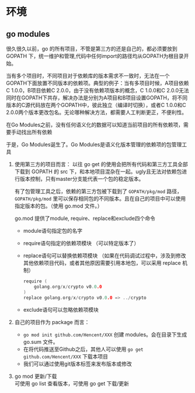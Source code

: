# 环境

## go modules

很久很久以前，go 的所有项目，不管是第三方的还是自己的，都必须要放到 GOPATH 下，统一维护和管理,代码中任何import的路径均从GOPATH为根目录开始。  

当有多个项目时，不同项目对于依赖库的版本需求不一致时，无法在一个GOPATH下面放置不同版本的依赖项。典型的例子：当有多项目时候，A项目依赖C 1.0.0，B项目依赖C 2.0.0，由于没有依赖项版本的概念，C 1.0.0和C 2.0.0无法同时在GOPATH下共存，解决办法是分别为A项目和B项目设置GOPATH，将不同版本的C源代码放在两个GOPATH中，彼此独立（编译时切换），或者C 1.0.0和C 2.0.0两个版本更改包名。无论哪种解决方法，都需要人工判断更正，不便利性。  

在Go Modules之前，没有任何语义化的数据可以知道当前项目的所有依赖项，需要手动找出所有依赖  

于是，Go Modules诞生了。Go Modules是语义化版本管理的依赖项的包管理工具

1. 使用第三方的项目而言：
    以往 go get 的使用会把所有代码和第三方工具全部下载到 GOPATH 的 src 下，和本地项目混杂在一起。ugly且无法对依赖包进行版本控制，只有master分支能代表一个包的稳定版本。 
   
    有了包管理工具之后，依赖的第三方包被下载到了 `GOPATH/pkg/mod` 路径， `GOPATH/pkg/mod` 里可以保存相同包的不同版本。且在自己的项目中可以使用指定版本的包。（使用 go.mod 文件。）  
   
    go.mod 提供了module, require、replace和exclude四个命令  
   
   + module语句指定包的名字
   
   + require语句指定的依赖项模块 （可以特定版本了）
   
   + replace语句可以替换依赖项模块 （如果在代码调试过程中，涉及到修改其他依赖项目代码，或者其他原因需要引用本地包，可以采用 replace 机制）
     
     ```go
     require (
         golang.org/x/crypto v0.0.0
     )
     replace golang.org/x/crypto v0.0.0 => ../crypto
     ```
   
   + exclude语句可以忽略依赖项模块

2. 自己的项目作为 package 而言：
   
   + `go mod init github.com/Hencent/XXX` 创建 modules。会在目录下生成 go.sum 文件。
   + 在将代码推送至Github之后，其他人可以使用 `go get github.com/Hencent/XXX` 下载本项目
   + 我们可以通过使用git版本标签来发布版本或修改

3. go mod 更新/下载  
    可使用 go list 查看版本，可使用 go get 下载/更新